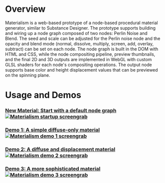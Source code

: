 # Overview
Materialism is a web-based prototype of a node-based procedural material generator, similar to Substance Designer. The prototype supports building and wiring up a node graph composed of two nodes: Perlin Noise and Blend. The seed and scale can be adjusted for the Perlin noise node and the opacity and blend mode (normal, dissolve, multiply, screen, add, overlay, subtract) can be set on each node. The node graph is built in the DOM with HTML and CSS, while the node compositing pipeline, preview thumbnails, and the final 2D and 3D outputs are implemented in WebGL with custom GLSL shaders for each node's compositing operations. The output node supports base color and height displacement values that can be previewed on the spinning plane.

# Usage and Demos

### [New Material: Start with a default node graph  ![Materialism startup screengrab](https://files.keavon.com/-/BarePerkyBlackbuck/capture.png)](https://keavon.github.io/Materialism/)
### [Demo 1: A simple diffuse-only material  ![Materialism demo 1 screengrab](https://files.keavon.com/-/MaleOldlaceFulmar/capture.png)](https://keavon.github.io/Materialism/#demo1)
### [Demo 2: A diffuse and displacement material  ![Materialism demo 2 screengrab](https://files.keavon.com/-/PlayfulRoastedAssassinbug/capture.png)](https://keavon.github.io/Materialism/#demo2)
### [Demo 3: A more sophisticated material  ![Materialism demo 3 screengrab](https://files.keavon.com/-/BlondDeeppinkZebratailedlizard/capture.png)](https://keavon.github.io/Materialism/#demo3)
